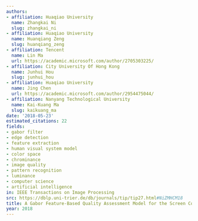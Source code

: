 ```yaml
---
authors:
- affiliation: Huaqiao University
  name: Zhangkai Ni
  slug: zhangkai_ni
- affiliation: Huaqiao University
  name: Huanqiang Zeng
  slug: huanqiang_zeng
- affiliation: Tencent
  name: Lin Ma
  url: https://academic.microsoft.com/author/2705303225/
- affiliation: City University Of Hong Kong
  name: Junhui Hou
  slug: junhui_hou
- affiliation: Huaqiao University
  name: Jing Chen
  url: https://academic.microsoft.com/author/2954475044/
- affiliation: Nanyang Technological University
  name: Kai-Kuang Ma
  slug: kaikuang_ma
date: '2018-05-23'
estimated_citations: 22
fields:
- gabor filter
- edge detection
- feature extraction
- human visual system model
- color space
- chrominance
- image quality
- pattern recognition
- luminance
- computer science
- artificial intelligence
in: IEEE Transactions on Image Processing
src: https://dblp.uni-trier.de/db/journals/tip/tip27.html#NiZMHCM18
title: A Gabor Feature-Based Quality Assessment Model for the Screen Content Images
year: 2018
---
```

